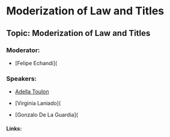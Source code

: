 # Moderization of Law and Titles 

## Topic: Moderization of Law and Titles 

### Moderator: 

 * [Felipe Echandi](

### Speakers:

 * [Adella Toulon](https://github.com/Alexstang/PanamaGlass-Speakers-list/blob/master/2-24-2018-1330/Adella-Toulon.md)

 * [Virginia Laniado](

 * [Gonzalo De La Guardia](
 
 #### Links:
